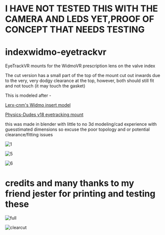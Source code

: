 # I HAVE NOT TESTED THIS WITH THE CAMERA AND LEDS YET,PROOF OF CONCEPT THAT NEEDS TESTING
# indexwidmo-eyetrackvr
EyeTrackVR mounts for the WidmoVR prescription lens on the valve index

The cut version has a small part of the top of the mount cut out inwards due to the very, very dodgy clearance at the top, however, both should still fit and not touch (it may touch the gasket)

This is modeled after -

[Lerx-cnm's Widmo insert model](https://github.com/Lerx-cnm/WidmovrIndexInsert)

[Physics-Dudes v18 eyetracking mount](https://github.com/Physics-Dude/Phys-Index-EyetrackVR-HW/blob/main/ETVR%20ValveIndex%20Cam-LED%20Mount%20Rings/Index-EyetrackVRv4%20v18%20Print%20Me.stl)

this was made in blender with little to no 3d modeling/cad experience with guesstimated dimensions so excuse the poor topology and or potential clearance/fitting issues

![1](https://github.com/Frosty704/indexwidmo-eyetrackvr/assets/36753686/eca82e52-30ad-4aa9-8cca-4ebea2891e4e)

![5](https://github.com/Frosty704/indexwidmo-eyetrackvr/assets/36753686/ca75f7e5-63a0-4f0a-bff6-3b047c994b78)

![6](https://github.com/Frosty704/indexwidmo-eyetrackvr/assets/36753686/aa212b75-e993-42a6-9dbb-bf8b1ff2a9fc)

# credits and many thanks to my friend jester for printing and testing these


![full](https://cdn.discordapp.com/attachments/1081887210065895445/1172655915976097832/IMG_2097.jpg)

![clearcut](https://cdn.discordapp.com/attachments/1081887210065895445/1172715331089870908/IMG_2103.jpg)

